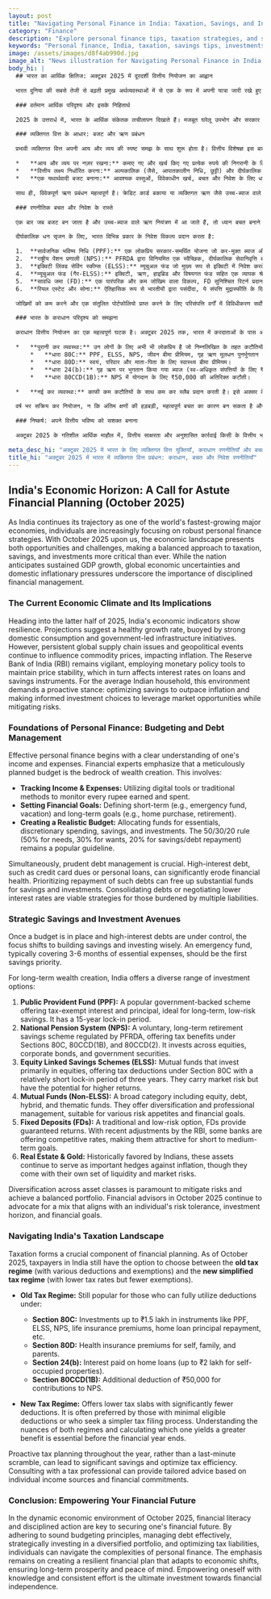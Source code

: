 ```yaml
---
layout: post
title: "Navigating Personal Finance in India: Taxation, Savings, and Investment Strategies for October 2025"
category: "Finance"
description: "Explore personal finance tips, taxation strategies, and savings options for October 2025 in India. Learn about budgeting, investments, and tax regimes."
keywords: "Personal finance, India, taxation, savings tips, investments, October 2025, financial planning, tax regimes, mutual funds, PPF, NPS, ELSS, व्यक्तिगत वित्त, भारत, कराधान, बचत युक्तियाँ, निवेश, अक्टूबर 2025, वित्तीय नियोजन, कर व्यवस्था, म्यूचुअल फंड, पीपीएफ, एनपीएस, ईएलएसएस"
image: /assets/images/d8f4ab990d.jpg
image_alt: "News illustration for Navigating Personal Finance in India: Taxation, Savings, and Investment Strategies for October 2025"
body_hi: |
  ## भारत का आर्थिक क्षितिज: अक्टूबर 2025 में दूरदर्शी वित्तीय नियोजन का आह्वान

  भारत दुनिया की सबसे तेजी से बढ़ती प्रमुख अर्थव्यवस्थाओं में से एक के रूप में अपनी यात्रा जारी रखे हुए है, और व्यक्तिगत वित्त रणनीतियों पर व्यक्तियों का ध्यान तेजी से बढ़ रहा है। अक्टूबर 2025 में, आर्थिक परिदृश्य अवसर और चुनौतियां दोनों प्रस्तुत करता है, जिससे कराधान, बचत और निवेश के लिए एक संतुलित दृष्टिकोण पहले से कहीं अधिक महत्वपूर्ण हो गया है। जबकि देश लगातार सकल घरेलू उत्पाद (GDP) की वृद्धि की उम्मीद कर रहा है, वैश्विक आर्थिक अनिश्चितताएं और घरेलू मुद्रास्फीति दबाव अनुशासित वित्तीय प्रबंधन के महत्व को रेखांकित करते हैं।

  ### वर्तमान आर्थिक परिदृश्य और इसके निहितार्थ

  2025 के उत्तरार्ध में, भारत के आर्थिक संकेतक लचीलापन दिखाते हैं। मजबूत घरेलू उपभोग और सरकार के नेतृत्व वाले बुनियादी ढांचा पहलों से प्रेरित होकर, एक स्वस्थ विकास दर का अनुमान है। हालांकि, लगातार वैश्विक आपूर्ति श्रृंखला के मुद्दे और भू-राजनीतिक घटनाएं वस्तु की कीमतों को प्रभावित करती रहती हैं, जिससे मुद्रास्फीति प्रभावित होती है। भारतीय रिजर्व बैंक (RBI) सतर्क है, मूल्य स्थिरता बनाए रखने के लिए मौद्रिक नीति उपकरणों का उपयोग कर रहा है, जो बदले में ऋणों और बचत साधनों पर ब्याज दरों को प्रभावित करता है। औसत भारतीय परिवार के लिए, यह वातावरण एक सक्रिय रुख की मांग करता है: मुद्रास्फीति को मात देने के लिए बचत को अनुकूलित करना और जोखिमों को कम करते हुए बाजार के अवसरों का लाभ उठाने के लिए सूचित निवेश विकल्प बनाना।

  ### व्यक्तिगत वित्त के आधार: बजट और ऋण प्रबंधन

  प्रभावी व्यक्तिगत वित्त अपनी आय और व्यय की स्पष्ट समझ के साथ शुरू होता है। वित्तीय विशेषज्ञ इस बात पर जोर देते हैं कि एक सावधानीपूर्वक योजनाबद्ध बजट धन सृजन का आधार है। इसमें शामिल हैं:

  *   **आय और व्यय पर नज़र रखना:** कमाए गए और खर्च किए गए प्रत्येक रुपये की निगरानी के लिए डिजिटल उपकरणों या पारंपरिक तरीकों का उपयोग करना।
  *   **वित्तीय लक्ष्य निर्धारित करना:** अल्पकालिक (जैसे, आपातकालीन निधि, छुट्टी) और दीर्घकालिक लक्ष्य (जैसे, घर खरीदना, सेवानिवृत्ति) को परिभाषित करना।
  *   **एक यथार्थवादी बजट बनाना:** आवश्यक वस्तुओं, विवेकाधीन खर्च, बचत और निवेश के लिए धन आवंटित करना। 50/30/20 का नियम (आवश्यकताओं के लिए 50%, इच्छाओं के लिए 30%, बचत/ऋण चुकाने के लिए 20%) एक लोकप्रिय दिशानिर्देश बना हुआ है।

  साथ ही, विवेकपूर्ण ऋण प्रबंधन महत्वपूर्ण है। क्रेडिट कार्ड बकाया या व्यक्तिगत ऋण जैसे उच्च-ब्याज वाले ऋण वित्तीय स्वास्थ्य को काफी हद तक खराब कर सकते हैं। ऐसे ऋणों के पुनर्भुगतान को प्राथमिकता देने से बचत और निवेश के लिए पर्याप्त धन मुक्त हो सकता है। कई देनदारियों से बोझिल लोगों के लिए ऋणों को समेकित करना या कम ब्याज दरों पर बातचीत करना व्यवहार्य रणनीतियाँ हैं।

  ### रणनीतिक बचत और निवेश के रास्ते

  एक बार जब बजट बन जाता है और उच्च-ब्याज वाले ऋण नियंत्रण में आ जाते हैं, तो ध्यान बचत बनाने और बुद्धिमानी से निवेश करने पर चला जाता है। एक आपातकालीन निधि, जो आमतौर पर 3-6 महीने के आवश्यक खर्चों को कवर करती है, पहली बचत प्राथमिकता होनी चाहिए।

  दीर्घकालिक धन सृजन के लिए, भारत विभिन्न प्रकार के निवेश विकल्प प्रदान करता है:

  1.  **सार्वजनिक भविष्य निधि (PPF):** एक लोकप्रिय सरकार-समर्थित योजना जो कर-मुक्त ब्याज और मूलधन प्रदान करती है, जो दीर्घकालिक, कम जोखिम वाली बचत के लिए आदर्श है। इसकी 15 साल की लॉक-इन अवधि होती है।
  2.  **राष्ट्रीय पेंशन प्रणाली (NPS):** PFRDA द्वारा विनियमित एक स्वैच्छिक, दीर्घकालिक सेवानिवृत्ति बचत योजना, जो धारा 80C, 80CCD(1B) और 80CCD(2) के तहत कर लाभ प्रदान करती है। यह इक्विटी, कॉर्पोरेट बॉन्ड और सरकारी प्रतिभूतियों में निवेश करता है।
  3.  **इक्विटी लिंक्ड सेविंग स्कीम्स (ELSS):** म्यूचुअल फंड जो मुख्य रूप से इक्विटी में निवेश करते हैं, तीन साल की अपेक्षाकृत कम लॉक-इन अवधि के साथ धारा 80C के तहत कर कटौती प्रदान करते हैं। इनमें बाजार जोखिम होता है लेकिन उच्च रिटर्न की संभावना होती है।
  4.  **म्यूचुअल फंड (गैर-ELSS):** इक्विटी, ऋण, हाइब्रिड और विषयगत फंड सहित एक व्यापक श्रेणी। वे विविधीकरण और पेशेवर प्रबंधन प्रदान करते हैं, जो विभिन्न जोखिम उठाने की क्षमता और वित्तीय लक्ष्यों के लिए उपयुक्त हैं।
  5.  **सावधि जमा (FD):** एक पारंपरिक और कम जोखिम वाला विकल्प, FD सुनिश्चित रिटर्न प्रदान करती है। RBI द्वारा हाल के समायोजन के साथ, कुछ बैंक प्रतिस्पर्धी दरें प्रदान कर रहे हैं, जिससे वे अल्पकालिक से मध्यम अवधि के लक्ष्यों के लिए आकर्षक बन गए हैं।
  6.  **रियल एस्टेट और सोना:** ऐतिहासिक रूप से भारतीयों द्वारा पसंदीदा, ये संपत्ति मुद्रास्फीति के खिलाफ महत्वपूर्ण हेज के रूप में काम करना जारी रखती हैं, हालांकि वे अपनी स्वयं की तरलता और बाजार जोखिमों के साथ आती हैं।

  जोखिमों को कम करने और एक संतुलित पोर्टफोलियो प्राप्त करने के लिए परिसंपत्ति वर्गों में विविधीकरण सर्वोपरि है। अक्टूबर 2025 में वित्तीय सलाहकार एक ऐसे मिश्रण की वकालत करना जारी रखते हैं जो किसी व्यक्ति की जोखिम सहिष्णुता, निवेश क्षितिज और वित्तीय लक्ष्यों के अनुरूप हो।

  ### भारत के कराधान परिदृश्य को समझना

  कराधान वित्तीय नियोजन का एक महत्वपूर्ण घटक है। अक्टूबर 2025 तक, भारत में करदाताओं के पास अभी भी **पुरानी कर व्यवस्था** (विभिन्न कटौतियों और छूटों के साथ) और **नई सरलीकृत कर व्यवस्था** (कम कर दरों लेकिन कम छूटों के साथ) के बीच चयन करने का विकल्प है।

  *   **पुरानी कर व्यवस्था:** उन लोगों के लिए अभी भी लोकप्रिय है जो निम्नलिखित के तहत कटौतियों का पूरी तरह से उपयोग कर सकते हैं:
      *   **धारा 80C:** PPF, ELSS, NPS, जीवन बीमा प्रीमियम, गृह ऋण मूलधन पुनर्भुगतान आदि जैसे साधनों में ₹1.5 लाख तक का निवेश।
      *   **धारा 80D:** स्वयं, परिवार और माता-पिता के लिए स्वास्थ्य बीमा प्रीमियम।
      *   **धारा 24(b):** गृह ऋण पर भुगतान किया गया ब्याज (स्व-अधिकृत संपत्तियों के लिए ₹2 लाख तक)।
      *   **धारा 80CCD(1B):** NPS में योगदान के लिए ₹50,000 की अतिरिक्त कटौती।

  *   **नई कर व्यवस्था:** काफी कम कटौतियों के साथ कम कर स्लैब प्रदान करती है। इसे अक्सर वे लोग पसंद करते हैं जिनके पास न्यूनतम पात्र कटौती होती है या जो एक सरल कर दाखिल करने की प्रक्रिया चाहते हैं। वित्तीय वर्ष समाप्त होने से पहले दोनों व्यवस्थाओं की बारीकियों को समझना और यह गणना करना आवश्यक है कि कौन सा अधिक लाभ देता है।

  वर्ष भर सक्रिय कर नियोजन, न कि अंतिम क्षणों की हड़बड़ी, महत्वपूर्ण बचत का कारण बन सकता है और कर दक्षता को अनुकूलित कर सकता है। एक कर पेशेवर से परामर्श करने से व्यक्तिगत आय स्रोतों और वित्तीय प्रतिबद्धताओं के आधार पर अनुरूप सलाह मिल सकती है।

  ### निष्कर्ष: अपने वित्तीय भविष्य को सशक्त बनाना

  अक्टूबर 2025 के गतिशील आर्थिक माहौल में, वित्तीय साक्षरता और अनुशासित कार्रवाई किसी के वित्तीय भविष्य को सुरक्षित करने की कुंजी है। सुदृढ़ बजट सिद्धांतों का पालन करके, ऋण का प्रभावी ढंग से प्रबंधन करके, एक विविध पोर्टफोलियो में रणनीतिक रूप से निवेश करके, और कर देनदारियों को अनुकूलित करके, व्यक्ति व्यक्तिगत वित्त की जटिलताओं को नेविगेट कर सकते हैं। आर्थिक बदलावों के अनुकूल एक लचीली वित्तीय योजना बनाने पर जोर बना हुआ है, जिससे दीर्घकालिक समृद्धि और मन की शांति सुनिश्चित हो सके। ज्ञान और लगातार प्रयास से स्वयं को सशक्त बनाना वित्तीय स्वतंत्रता की दिशा में अंतिम निवेश है।

meta_desc_hi: "अक्टूबर 2025 में भारत के लिए व्यक्तिगत वित्त युक्तियाँ, कराधान रणनीतियाँ और बचत विकल्पों का अन्वेषण करें। बजट, निवेश और कर व्यवस्थाओं के बारे में जानें।"
title_hi: "अक्टूबर 2025 में भारत में व्यक्तिगत वित्त प्रबंधन: कराधान, बचत और निवेश रणनीतियाँ"
---
```

## India's Economic Horizon: A Call for Astute Financial Planning (October 2025)

As India continues its trajectory as one of the world's fastest-growing major economies, individuals are increasingly focusing on robust personal finance strategies. With October 2025 upon us, the economic landscape presents both opportunities and challenges, making a balanced approach to taxation, savings, and investments more critical than ever. While the nation anticipates sustained GDP growth, global economic uncertainties and domestic inflationary pressures underscore the importance of disciplined financial management.

### The Current Economic Climate and Its Implications

Heading into the latter half of 2025, India's economic indicators show resilience. Projections suggest a healthy growth rate, buoyed by strong domestic consumption and government-led infrastructure initiatives. However, persistent global supply chain issues and geopolitical events continue to influence commodity prices, impacting inflation. The Reserve Bank of India (RBI) remains vigilant, employing monetary policy tools to maintain price stability, which in turn affects interest rates on loans and savings instruments. For the average Indian household, this environment demands a proactive stance: optimizing savings to outpace inflation and making informed investment choices to leverage market opportunities while mitigating risks.

### Foundations of Personal Finance: Budgeting and Debt Management

Effective personal finance begins with a clear understanding of one's income and expenses. Financial experts emphasize that a meticulously planned budget is the bedrock of wealth creation. This involves:

*   **Tracking Income & Expenses:** Utilizing digital tools or traditional methods to monitor every rupee earned and spent.
*   **Setting Financial Goals:** Defining short-term (e.g., emergency fund, vacation) and long-term goals (e.g., home purchase, retirement).
*   **Creating a Realistic Budget:** Allocating funds for essentials, discretionary spending, savings, and investments. The 50/30/20 rule (50% for needs, 30% for wants, 20% for savings/debt repayment) remains a popular guideline.

Simultaneously, prudent debt management is crucial. High-interest debt, such as credit card dues or personal loans, can significantly erode financial health. Prioritizing repayment of such debts can free up substantial funds for savings and investments. Consolidating debts or negotiating lower interest rates are viable strategies for those burdened by multiple liabilities.

### Strategic Savings and Investment Avenues

Once a budget is in place and high-interest debts are under control, the focus shifts to building savings and investing wisely. An emergency fund, typically covering 3-6 months of essential expenses, should be the first savings priority.

For long-term wealth creation, India offers a diverse range of investment options:

1.  **Public Provident Fund (PPF):** A popular government-backed scheme offering tax-exempt interest and principal, ideal for long-term, low-risk savings. It has a 15-year lock-in period.
2.  **National Pension System (NPS):** A voluntary, long-term retirement savings scheme regulated by PFRDA, offering tax benefits under Sections 80C, 80CCD(1B), and 80CCD(2). It invests across equities, corporate bonds, and government securities.
3.  **Equity Linked Savings Schemes (ELSS):** Mutual funds that invest primarily in equities, offering tax deductions under Section 80C with a relatively short lock-in period of three years. They carry market risk but have the potential for higher returns.
4.  **Mutual Funds (Non-ELSS):** A broad category including equity, debt, hybrid, and thematic funds. They offer diversification and professional management, suitable for various risk appetites and financial goals.
5.  **Fixed Deposits (FDs):** A traditional and low-risk option, FDs provide guaranteed returns. With recent adjustments by the RBI, some banks are offering competitive rates, making them attractive for short to medium-term goals.
6.  **Real Estate & Gold:** Historically favored by Indians, these assets continue to serve as important hedges against inflation, though they come with their own set of liquidity and market risks.

Diversification across asset classes is paramount to mitigate risks and achieve a balanced portfolio. Financial advisors in October 2025 continue to advocate for a mix that aligns with an individual's risk tolerance, investment horizon, and financial goals.

### Navigating India's Taxation Landscape

Taxation forms a crucial component of financial planning. As of October 2025, taxpayers in India still have the option to choose between the **old tax regime** (with various deductions and exemptions) and the **new simplified tax regime** (with lower tax rates but fewer exemptions).

*   **Old Tax Regime:** Still popular for those who can fully utilize deductions under:
    *   **Section 80C:** Investments up to ₹1.5 lakh in instruments like PPF, ELSS, NPS, life insurance premiums, home loan principal repayment, etc.
    *   **Section 80D:** Health insurance premiums for self, family, and parents.
    *   **Section 24(b):** Interest paid on home loans (up to ₹2 lakh for self-occupied properties).
    *   **Section 80CCD(1B):** Additional deduction of ₹50,000 for contributions to NPS.

*   **New Tax Regime:** Offers lower tax slabs with significantly fewer deductions. It is often preferred by those with minimal eligible deductions or who seek a simpler tax filing process. Understanding the nuances of both regimes and calculating which one yields a greater benefit is essential before the financial year ends.

Proactive tax planning throughout the year, rather than a last-minute scramble, can lead to significant savings and optimize tax efficiency. Consulting with a tax professional can provide tailored advice based on individual income sources and financial commitments.

### Conclusion: Empowering Your Financial Future

In the dynamic economic environment of October 2025, financial literacy and disciplined action are key to securing one's financial future. By adhering to sound budgeting principles, managing debt effectively, strategically investing in a diversified portfolio, and optimizing tax liabilities, individuals can navigate the complexities of personal finance. The emphasis remains on creating a resilient financial plan that adapts to economic shifts, ensuring long-term prosperity and peace of mind. Empowering oneself with knowledge and consistent effort is the ultimate investment towards financial independence.

